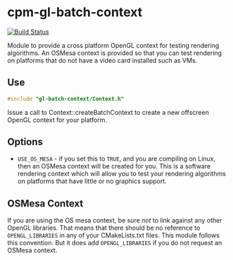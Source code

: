 cpm-gl-batch-context
====================

[![Build Status](https://travis-ci.org/iauns/cpm-gl-batch-context.png)](https://travis-ci.org/iauns/cpm-gl-batch-context)

Module to provide a cross platform OpenGL context for testing rendering
algorithms. An OSMesa context is provided so that you can test rendering on
platforms that do not have a video card installed such as VMs.

Use
---

```c++
#include "gl-batch-context/Context.h"
```

Issue a call to Context::createBatchContext to create a new offscreen
OpenGL context for your platform.

Options
-------

* `USE_OS_MESA` - if you set this to `TRUE`, and you are compiling on
Linux, then an OSMesa context will be created for you. This is a software
rendering context which will allow you to test your rendering algorithms on
platforms that have little or no graphics support.

OSMesa Context
--------------

If you are using the OS mesa context, be sure *not* to link against any other
OpenGL libraries. That means that there should be no reference to
`OPENGL_LIBRARIES` in any of your CMakeLists.txt files. This module follows
this convention. But it does add `OPENGL_LIBRARIES` if you do not request an
OSMesa context.

